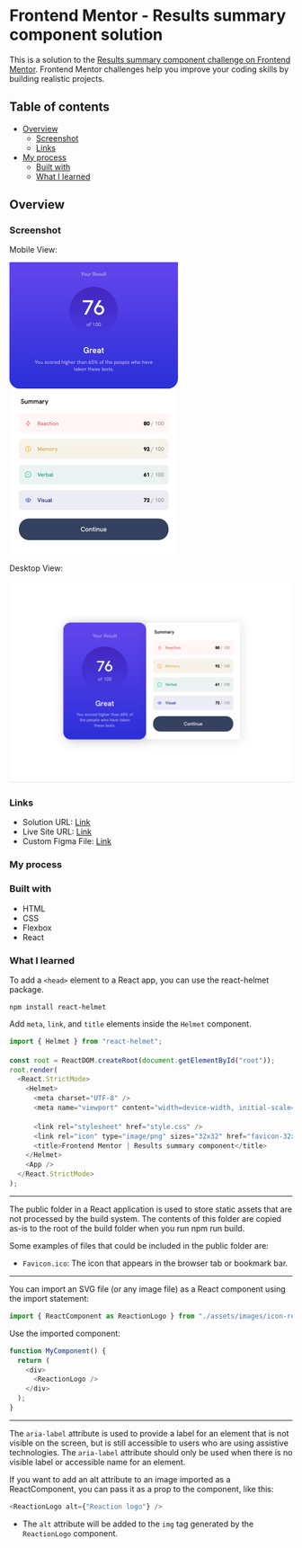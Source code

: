 # Frontend Mentor - Results summary component solution

This is a solution to the [Results summary component challenge on Frontend Mentor](https://www.frontendmentor.io/challenges/results-summary-component-CE_K6s0maV). Frontend Mentor challenges help you improve your coding skills by building realistic projects.

## Table of contents

- [Overview](#overview)
  - [Screenshot](#screenshot)
  - [Links](#links)
- [My process](#my-process)
  - [Built with](#built-with)
  - [What I learned](#what-i-learned)

## Overview

### Screenshot

Mobile View:

<img src='./src/assets/images/2023-03-08-17-11-20.png' width='300'>

Desktop View:

<img src='./src/assets/images/2023-03-09-10-22-10.png' width='600'>

### Links

- Solution URL: [Link](https://github.com/jerryren527/results-summary-component-react)
- Live Site URL: [Link](https://jerryren527.github.io/results-summary-component-react/)
- Custom Figma File: [Link](https://www.figma.com/file/CoyaiGK65EDfxxG6gBsYqK/results-summary-component?node-id=0%3A1&t=ymMQQHLFnNxsrOfO-1)

### My process

### Built with

- HTML
- CSS
- Flexbox
- React

### What I learned

To add a `<head>` element to a React app, you can use the react-helmet package.

```
npm install react-helmet
```

Add `meta`, `link`, and `title` elements inside the `Helmet` component.

```js
import { Helmet } from "react-helmet";

const root = ReactDOM.createRoot(document.getElementById("root"));
root.render(
  <React.StrictMode>
    <Helmet>
      <meta charset="UTF-8" />
      <meta name="viewport" content="width=device-width, initial-scale=1.0" />

      <link rel="stylesheet" href="style.css" />
      <link rel="icon" type="image/png" sizes="32x32" href="favicon-32x32.png" />
      <title>Frontend Mentor | Results summary component</title>
    </Helmet>
    <App />
  </React.StrictMode>
);
```

---

The public folder in a React application is used to store static assets that are not processed by the build system. The contents of this folder are copied as-is to the root of the build folder when you run npm run build.

Some examples of files that could be included in the public folder are:

- `Favicon.ico`: The icon that appears in the browser tab or bookmark bar.

---

You can import an SVG file (or any image file) as a React component using the import statement:

```js
import { ReactComponent as ReactionLogo } from "./assets/images/icon-reaction.svg";
```

Use the imported component:

```js
function MyComponent() {
  return (
    <div>
      <ReactionLogo />
    </div>
  );
}
```

---

The `aria-label` attribute is used to provide a label for an element that is not visible on the screen, but is still accessible to users who are using assistive technologies. The `aria-label` attribute should only be used when there is no visible label or accessible name for an element.

If you want to add an alt attribute to an image imported as a ReactComponent, you can pass it as a prop to the component, like this:

```js
<ReactionLogo alt={"Reaction logo"} />
```

- The `alt` attribute will be added to the `img` tag generated by the `ReactionLogo` component.
